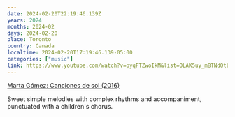 ```yaml
---
date: 2024-02-20T22:19:46.139Z
years: 2024
months: 2024-02
days: 2024-02-20
place: Toronto
country: Canada
localtime: 2024-02-20T17:19:46.139-05:00
categories: ["music"]
link: https://www.youtube.com/watch?v=pyqFTZwoIkM&list=OLAK5uy_m8TNdQtLndjcK-ZRzmRIY3Y-Us_0zMrzo
---
```

[Marta Gómez: Canciones de sol (2016)](https://www.youtube.com/watch?v=pyqFTZwoIkM&list=OLAK5uy_m8TNdQtLndjcK-ZRzmRIY3Y-Us_0zMrzo)

Sweet simple melodies with complex rhythms and accompaniment, punctuated with a children's chorus.
